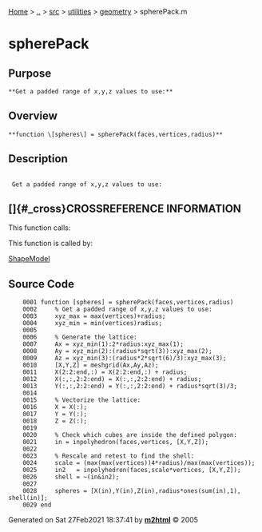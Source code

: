 [Home](../../../../../index.html) \> [..](#) \> [src](#) \> [utilities](#)
\> [geometry](index.md) \> spherePack.m



# spherePack

## Purpose 

``` 
**Get a padded range of x,y,z values to use:**
```

## Overview 

``` 
**function \[spheres\] = spherePack(faces,vertices,radius)**
```

## Description 

```
 
 Get a padded range of x,y,z values to use:

```

## []{#_cross}CROSSREFERENCE INFORMATION 

This function calls:

This function is called by:

   [ShapeModel](ShapeModel.md)

## Source Code 

```
    0001 function [spheres] = spherePack(faces,vertices,radius)
    0002     % Get a padded range of x,y,z values to use:
    0003     xyz_max = max(vertices)+radius;
    0004     xyz_min = min(vertices)radius;
    0005     
    0006     % Generate the lattice:
    0007     Ax = xyz_min(1):2*radius:xyz_max(1);
    0008     Ay = xyz_min(2):(radius*sqrt(3)):xyz_max(2);
    0009     Az = xyz_min(3):(radius*2*sqrt(6)/3):xyz_max(3);
    0010     [X,Y,Z] = meshgrid(Ax,Ay,Az);
    0011     X(2:2:end,:) = X(2:2:end,:) + radius;
    0012     X(:,:,2:2:end) = X(:,:,2:2:end) + radius;
    0013     Y(:,:,2:2:end) = Y(:,:,2:2:end) + radius*sqrt(3)/3;
    0014     
    0015     % Vectorize the lattice:
    0016     X = X(:);
    0017     Y = Y(:);
    0018     Z = Z(:);
    0019     
    0020     % Check which cubes are inside the defined polygon:
    0021     in = inpolyhedron(faces,vertices, [X,Y,Z]);
    0022     
    0023     % Rescale and retest to find the shell:
    0024     scale = (max(max(vertices))4*radius)/max(max(vertices));
    0025     in2   = inpolyhedron(faces,scale*vertices, [X,Y,Z]);
    0026     shell = ~(in&in2);
    0027     
    0028     spheres = [X(in),Y(in),Z(in),radius*ones(sum(in),1), shell(in)];
    0029 end
```



Generated on Sat 27Feb2021 18:37:41 by
**[m2html](http://www.artefact.tk/software/matlab/m2html/ "Matlab Documentation in HTML")**
© 2005
